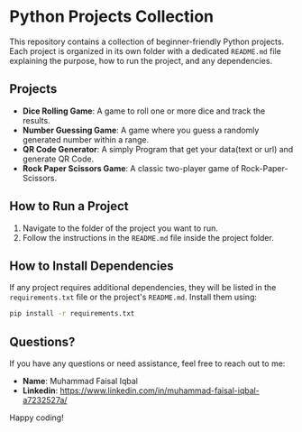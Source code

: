 # Python Projects Collection

This repository contains a collection of beginner-friendly Python projects. Each project is organized in its own folder with a dedicated `README.md` file explaining the purpose, how to run the project, and any dependencies.

## Projects
- **Dice Rolling Game**: A game to roll one or more dice and track the results.
- **Number Guessing Game**: A game where you guess a randomly generated number within a range.
- **QR Code Generator**: A simply Program that get your data(text or url) and generate QR Code.
- **Rock Paper Scissors Game**: A classic two-player game of Rock-Paper-Scissors.

## How to Run a Project
1. Navigate to the folder of the project you want to run.
2. Follow the instructions in the `README.md` file inside the project folder.

## How to Install Dependencies
If any project requires additional dependencies, they will be listed in the `requirements.txt` file or the project's `README.md`. Install them using:
```bash
pip install -r requirements.txt
```

## Questions?
If you have any questions or need assistance, feel free to reach out to me:
- **Name**: Muhammad Faisal Iqbal
- **Linkedin**: https://www.linkedin.com/in/muhammad-faisal-iqbal-a7232527a/

Happy coding!